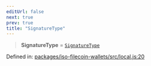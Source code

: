 ```yaml
---
editUrl: false
next: true
prev: true
title: "SignatureType"
---
```


> **SignatureType** = [`SignatureType`](/api/iso-filecoin/signature/type-aliases/signaturetype/)

Defined in: [packages/iso-filecoin-wallets/src/local.js:20](https://github.com/hugomrdias/filecoin/blob/main/packages/iso-filecoin-wallets/src/local.js#L20)
